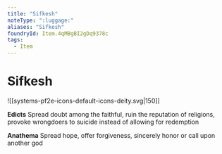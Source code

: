 ```yaml
---
title: "Sifkesh"
noteType: ":luggage:"
aliases: "Sifkesh"
foundryId: Item.4qMBgBI2gDq9378c
tags:
  - Item
---
```


# Sifkesh
![[systems-pf2e-icons-default-icons-deity.svg|150]]

**Edicts** Spread doubt among the faithful, ruin the reputation of religions, provoke wrongdoers to suicide instead of allowing for redemption

**Anathema** Spread hope, offer forgiveness, sincerely honor or call upon another god
